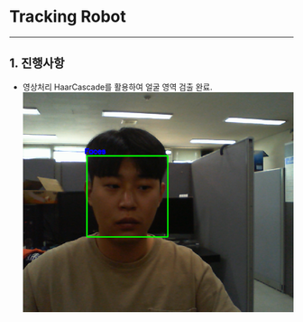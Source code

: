 # Tracking Robot
***

## 1. 진행사항
* 영상처리
  HaarCascade를 활용하여 얼굴 영역 검출 완료.
  ![Face Detection](./img/얼굴영역검출.png)
